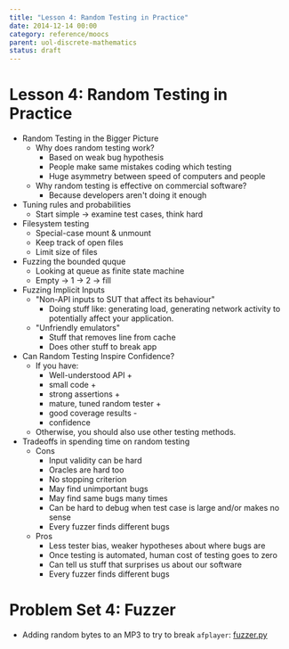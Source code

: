 ```yaml
---
title: "Lesson 4: Random Testing in Practice"
date: 2014-12-14 00:00
category: reference/moocs
parent: uol-discrete-mathematics
status: draft
---
```


# Lesson 4: Random Testing in Practice

* Random Testing in the Bigger Picture
  * Why does random testing work?
    * Based on weak bug hypothesis
    * People make same mistakes coding which testing
    * Huge asymmetry between speed of computers and people
  * Why random testing is effective on commercial software?
    * Because developers aren't doing it enough
* Tuning rules and probabilities
  * Start simple -> examine test cases, think hard
* Filesystem testing
  * Special-case mount & unmount
  * Keep track of open files
  * Limit size of files
* Fuzzing the bounded quque
  * Looking at queue as finite state machine
  * Empty -> 1 -> 2 -> fill
* Fuzzing Implicit Inputs
  * "Non-API inputs to SUT that affect its behaviour"
    * Doing stuff like: generating load, generating network activity to potentially affect your application.
  * "Unfriendly emulators"
    * Stuff that removes line from cache
    * Does other stuff to break app
* Can Random Testing Inspire Confidence?
  * If you have:
    * Well-understood API +
    * small code +
    * strong assertions +
    * mature, tuned random tester +
    * good coverage results -
    * confidence
  * Otherwise, you should also use other testing methods.
* Tradeoffs in spending time on random testing
  * Cons
    * Input validity can be hard
    * Oracles are hard too
    * No stopping criterion
    * May find unimportant bugs
    * May find same bugs many times
    * Can be hard to debug when test case is large and/or makes no sense
    * Every fuzzer finds different bugs
  * Pros
    * Less tester bias, weaker hypotheses about where bugs are
    * Once testing is automated, human cost of testing goes to zero
    * Can tell us stuff that surprises us about our software
    * Every fuzzer finds different bugs

# Problem Set 4: Fuzzer

* Adding random bytes to an MP3 to try to break ``afplayer``: [fuzzer.py](fuzzer.py)
